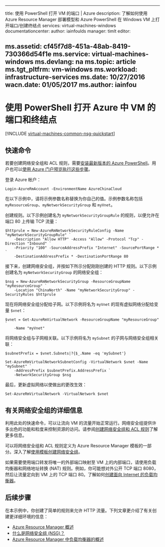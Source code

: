 <!-- need to be verified -->

---
title: 使用 PowerShell 打开 VM 的端口 | Azure
description: 了解如何使用 Azure Resource Manager 部署模型和 Azure PowerShell 在 Windows VM 上打开端口/创建终结点
services: virtual-machines-windows
documentationcenter: 
author: iainfoulds
manager: timlt
editor: 

ms.assetid: cf45f7d8-451a-48ab-8419-730366d54f1e
ms.service: virtual-machines-windows
ms.devlang: na
ms.topic: article
ms.tgt_pltfrm: vm-windows
ms.workload: infrastructure-services
ms.date: 10/27/2016
wacn.date: 01/05/2017
ms.author: iainfou
---

# 使用 PowerShell 打开 Azure 中 VM 的端口和终结点
[!INCLUDE [virtual-machines-common-nsg-quickstart](../../includes/virtual-machines-common-nsg-quickstart.md)]

## 快速命令
若要创建网络安全组和 ACL 规则，需要[安装最新版本的 Azure PowerShell](https://docs.microsoft.com/powershell/azureps-cmdlets-docs)。用户也可以[使用 Azure 门户预览执行这些步骤](./virtual-machines-windows-nsg-quickstart-portal.md)。

登录 Azure 帐户：

    Login-AzureRmAccount -EnvironmentName AzureChinaCloud

在以下示例中，请将示例参数名称替换为你自己的值。示例参数名称包括 `myResourceGroup`、`myNetworkSecurityGroup` 和 `myVnet`。

创建规则。以下示例创建名为 `myNetworkSecurityGroupRule` 的规则，以便允许在端口 80 上传输 TCP 流量：

    $httprule = New-AzureRmNetworkSecurityRuleConfig -Name "myNetworkSecurityGroupRule" `
        -Description "Allow HTTP" -Access "Allow" -Protocol "Tcp" -Direction "Inbound" `
        -Priority "100" -SourceAddressPrefix "Internet" -SourcePortRange * `
        -DestinationAddressPrefix * -DestinationPortRange 80

接下来，创建网络安全组，并按如下所示分配刚刚创建的 HTTP 规则。以下示例创建名为 `myNetworkSecurityGroup` 的网络安全组：

    $nsg = New-AzureRmNetworkSecurityGroup -ResourceGroupName "myResourceGroup" `
        -Location "ChinaNorth" -Name "myNetworkSecurityGroup" -SecurityRules $httprule

现在将网络安全组分配给子网。以下示例将名为 `myVnet` 的现有虚拟网络分配给变量 `$vnet`：

    $vnet = Get-AzureRmVirtualNetwork -ResourceGroupName "myResourceGroup" `
        -Name "myVnet"

将网络安全组与子网相关联。以下示例将名为 `mySubnet` 的子网与网络安全组相关联：

    $subnetPrefix = $vnet.Subnets|?{$_.Name -eq 'mySubnet'}

    Set-AzureRmVirtualNetworkSubnetConfig -VirtualNetwork $vnet -Name "mySubnet" `
        -AddressPrefix $subnetPrefix.AddressPrefix `
        -NetworkSecurityGroup $nsg

最后，更新虚拟网络以使做出的更改生效：

    Set-AzureRmVirtualNetwork -VirtualNetwork $vnet

## <a name="more-information-on-network-security-groups"></a> 有关网络安全组的详细信息
利用此处的快速命令，可以让流向 VM 的流量开始正常运行。网络安全组提供许多出色的功能和粒度来控制资源的访问。请参阅[创建网络安全组和 ACL 规则](../virtual-network/virtual-networks-create-nsg-arm-ps.md)了解更多信息。

可以将网络安全组和 ACL 规则定义为 Azure Resource Manager 模板的一部分。深入了解[使用模板创建网络安全组](../virtual-network/virtual-networks-create-nsg-arm-template.md)。

如果需要使用端口转发将唯一的外部端口映射至 VM 上的内部端口，请使用负载均衡器和网络地址转换 (NAT) 规则。例如，你可能想对外公开 TCP 端口 8080，然后让流量定向到 VM 上的 TCP 端口 80。了解如何[创建面向 Internet 的负载均衡器](../load-balancer/load-balancer-get-started-internet-arm-ps.md)。

## 后续步骤
在本示例中，你创建了简单的规则来允许 HTTP 流量。下列文章更介绍了有关创建更详细环境的信息：

* [Azure Resource Manager 概述](../azure-resource-manager/resource-group-overview.md)
* [什么是网络安全组 (NSG)？](../virtual-network/virtual-networks-nsg.md)
* [Azure Resource Manager 中负载均衡器的概述](../load-balancer/load-balancer-arm.md)

<!---HONumber=Mooncake_1212_2016-->